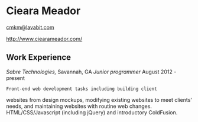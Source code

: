 Cieara Meador
=============

cmkm@lavabit.com

http://www.ciearameador.com/

Work Experience
---------------

*Sabre Technologies,* Savannah, GA
_Junior programmer_
August 2012 - present

	Front-end web development tasks including building client 
websites from design mockups, modifying existing websites to meet 
clients' needs, and maintaining websites with routine web changes. 
HTML/CSS/Javascript (including jQuery) and introductory ColdFusion.
